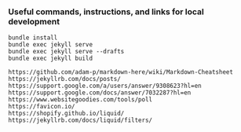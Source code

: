 ### Useful commands, instructions, and links for local development
```
bundle install
bundle exec jekyll serve
bundle exec jekyll serve --drafts
bundle exec jekyll build

https://github.com/adam-p/markdown-here/wiki/Markdown-Cheatsheet
https://jekyllrb.com/docs/posts/
https://support.google.com/a/users/answer/9308623?hl=en
https://support.google.com/docs/answer/7032287?hl=en
https://www.websitegoodies.com/tools/poll
https://favicon.io/
https://shopify.github.io/liquid/
https://jekyllrb.com/docs/liquid/filters/
```

 


